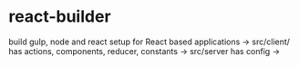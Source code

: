 # react-builder
build gulp, node and react setup for React based applications
-> src/client/ has actions, components, reducer, constants
-> src/server has config
-> 
